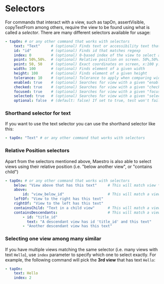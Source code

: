 # Selectors

For commands that interact with a view, such as tapOn, assertVisible, copyTextFrom among others, require the view to be found using what is called a _selector_. There are many different selectors available for usage:

```yaml
- tapOn: # or any other command that works with selectors
    text: "Text"     # (optional) Finds text or accessibility text that matches regexp. 
    id: "id"         # (optional) Finds id that matches regexp
    index: 0         # (optional) 0-based index of the view to select among those that match all other criteria
    point: 50%,50%.  # (optional) Relative position on screen. 50%,50%: Middle of screen
    point: 50, 50    # (optional) Exact coordinates on screen, x:100 y:200, in pixels.
    width: 100       # (optional) Finds element of a given width
    height: 100      # (optional) Finds element of a given height
    tolerance: 10    # (optional) Tolerance to apply when comparing width and height
    enabled: true    # (optional) Searches for view with a given "enabled" state
    checked: true    # (optional) Searches for view with a given "checked" state
    focused: true    # (optional) Searches for view with a given "focused" state
    selected: true   # (optional) Searches for view with a given "selected" state
    optional: false  # (default: false) If set to true, test won't fail if view can't be found
```

### Shorthand selector for text

If you want to use the text selector you can use the shorthand selector like this:

```yaml
- tapOn: "Text" # or any other command that works with selectors
```

### Relative Position selectors

Apart from the selectors mentioned above, Maestro is also able to select views using their relative position (i.e. "below another view", or "contains child")

```yaml
- tapOn: # or any other command that works with selectors
    below: "View above that has this text"     # This will match view *above* that has the given text
    above:
        id: "view_below_id"                    # This will match a view *below* that has the given id
    leftOf: "View to the right has this text"
    rightOf: "View to the left has this text"
    containsChild: "Text in a child view"      # This will match a view that has a *direct* child view with the given text
    containsDescendants:                       # This will match a view that has all the descendant views given below
        - id: "title_id"
          text: "A descendant view has id 'title_id' and this text"
        - "Another descendant view has this text"
```

### Selecting one view among many similar

If you have multiple views matching the same selector (i.e. many views with text `Hello`), use `index` parameter to specify which one to select exactly. For example, the following command will pick the **3rd view** that has text `Hello`:

```yaml
- tapOn:
    text: Hello
    index: 2
```
